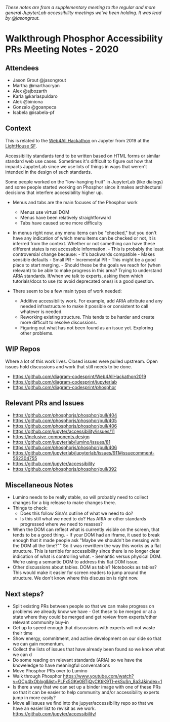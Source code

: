 _These notes are from a supplementary meeting to the regular and more general JupyterLab accessibility meetings we've been holding. It was lead by @jasongrout._

# Walkthrough Phosphor Accessibility PRs Meeting Notes - 2020

## Attendees

- Jason Grout @jasongrout
- Martha @marthacryan
- Alex @ajbozarth
- Karla @karlaspuldaro
- Alek @biniona
- Gonzalo @goanpeca
- Isabela @isabela-pf

## Context

This is related to the [Web4All Hackathon](http://www.w4a.info/2019/hackathon/)
on Jupyter from 2019 at the [LightHouse SF](https://lighthouse-sf.org/).

Accessibility standards tend to be written based on HTML forms or
similar standard web use cases. Sometimes it's difficult to figure
out how that impacts JupyterLab since we use lots of things in ways
that weren't intended in the design of such standards.

Some people worked on the "low-hanging fruit" in JupyterLab (like
dialogs) and some people started working on Phosphor since it makes
architectural decisions that interfere accessibility higher up.

- Menus and tabs are the main focuses of the Phosphor work

  - Menus use virtual DOM
  - Menus have been relatively straightforward
  - Tabs have caused some more difficulty

- In menus right now, any menu items can be "checked," but you
  don't have any indication of which menu items can be checked or
  not, it is inferred from the context. Whether or not something can
  have these different states is not accessible information. - This is probably the least controversial change because: - It's backwards compatible - Makes sensible defaults - Small PR - Incremental PR - This might be a good place to start merging. - Should these be the goals we reach for (when relevant) to be
  able to make progress in this area?
  Trying to understand ARIA standards. If/when we talk to experts,
  asking them which tutorials/docs to use (to avoid deprecated ones)
  is a good question.
- There seem to be a few main types of work needed:
  - Additive accessibility work. For example, add ARIA attribute
    and any needed infrastructure to make it possible or consistent
    to call whatever is needed.
  - Reworking existing structure. This tends to be harder and
    create more difficult to resolve discussions.
  - Figuring out what has not been found as an issue yet.
    Exploring other problems.

## WIP Repos

Where a lot of this work lives. Closed issues were pulled upstream.
Open issues hold discussions and work that still needs to be done.

- https://github.com/diagram-codesprint/Web4AllHackathon2019
- https://github.com/diagram-codesprint/jupyterlab
- https://github.com/diagram-codesprint/phosphor

## Relevant PRs and Issues

- https://github.com/phosphorjs/phosphor/pull/404
- https://github.com/phosphorjs/phosphor/pull/405
- https://github.com/phosphorjs/phosphor/pull/406
- https://github.com/jupyter/accessibility/issues/11
- https://inclusive-components.design
- https://github.com/jupyterlab/lumino/issues/81
- https://github.com/phosphorjs/phosphor/pull/406
- https://github.com/jupyterlab/jupyterlab/issues/911#issuecomment-562304755
- https://github.com/jupyter/accessibility
- https://github.com/phosphorjs/phosphor/pull/392

## Miscellaneous Notes

- Lumino needs to be really stable, so will probably need to
  collect changes for a big release to make changes there.
- Things to check:
  - Does this follow Sina's outline of what we need to do?
  - Is this still what we need to do? Has ARIA or other standards
    progressed where we need to reasses?
- When the DOM can reflect what is currently visible on the screen,
  that tends to be a good thing. - If your DOM had an iframe, it used to break enough that it
  made people ask "Maybe we shouldn't be messing with the DOM
  all the time?"" So it was rewrittem the way this works as a
  flat structure. This is terrible for accessibility since there
  is no longer clear indication of what is controlling what. - Semantic versus physical DOM. We're using a semantic DOM to
  address this flat DOM issue.
- Other discussions about tables. DOM as table? Notebooks as
  tables? This would make it easier for screen readers to jump
  around the structure. We don't know where this discussion is
  right now.

## Next steps?

- Split existing PRs between people so that we can make progress
  on problems we already know we have - Get these to be merged or at a state where they could be
  merged and get review from experts/other relevant community
  buy-in
- Get up to speed enough that discussions with experts will not
  waste their time
- Show energy, commitment, and active development on our side so
  that we can gain momentum.
- Collect the lists of issues that have already been found so we
  know what we can d
- Do some reading on relevant standards (ARIA) so we have the
  knoweledge to have meaningful conversations
- Move Phosphor PRs over to Lumino
- Walk through Phosphor https://www.youtube.com/watch?v=GCp4lxOblxg&list=PLFx5GKe0BTjQyCKtiK9TI-ekSuSn_8a3J&index=1
- Is there a way that we can set up a binder image with one of
  these PRs so that it can be easier to help community and/or
  accessibility experts jump in more easily?
- Move all issues we find into the jupyer/accessibility repo so
  that we have an easier list to revisit as we work. https://github.com/jupyter/accessibility/
